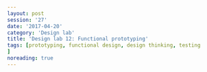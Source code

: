 ```yaml
--- 
layout: post 
session: '27' 
date: '2017-04-20' 
category: 'Design lab' 
title: 'Design lab 12: Functional prototyping' 
tags: [prototyping, functional design, design thinking, testing			
] 
noreading: true
--- 
```


<excerpt/>
